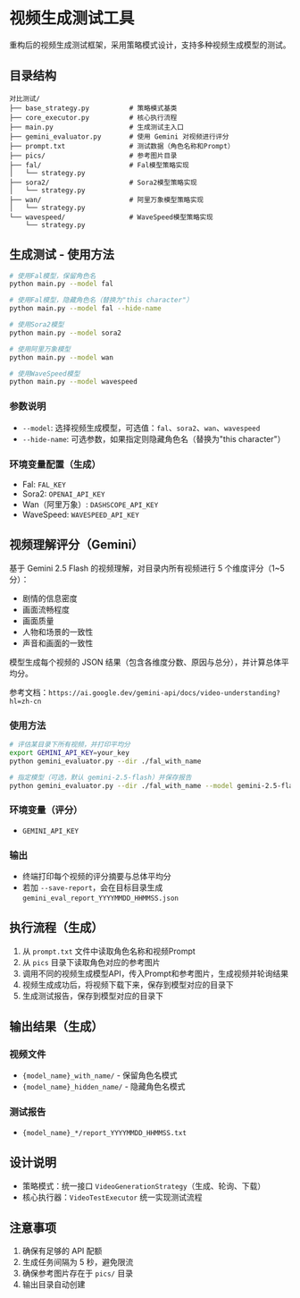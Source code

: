 # 视频生成测试工具

重构后的视频生成测试框架，采用策略模式设计，支持多种视频生成模型的测试。

## 目录结构

```
对比测试/
├── base_strategy.py          # 策略模式基类
├── core_executor.py          # 核心执行流程
├── main.py                   # 生成测试主入口
├── gemini_evaluator.py       # 使用 Gemini 对视频进行评分
├── prompt.txt                # 测试数据（角色名称和Prompt）
├── pics/                     # 参考图片目录
├── fal/                      # Fal模型策略实现
│   └── strategy.py
├── sora2/                    # Sora2模型策略实现
│   └── strategy.py
├── wan/                      # 阿里万象模型策略实现
│   └── strategy.py
└── wavespeed/                # WaveSpeed模型策略实现
    └── strategy.py
```

## 生成测试 - 使用方法

```bash
# 使用Fal模型，保留角色名
python main.py --model fal

# 使用Fal模型，隐藏角色名（替换为"this character"）
python main.py --model fal --hide-name

# 使用Sora2模型
python main.py --model sora2

# 使用阿里万象模型
python main.py --model wan

# 使用WaveSpeed模型
python main.py --model wavespeed
```

### 参数说明

- `--model`: 选择视频生成模型，可选值：`fal`、`sora2`、`wan`、`wavespeed`
- `--hide-name`: 可选参数，如果指定则隐藏角色名（替换为"this character"）

### 环境变量配置（生成）

- Fal: `FAL_KEY`
- Sora2: `OPENAI_API_KEY`
- Wan（阿里万象）: `DASHSCOPE_API_KEY`
- WaveSpeed: `WAVESPEED_API_KEY`

## 视频理解评分（Gemini）

基于 Gemini 2.5 Flash 的视频理解，对目录内所有视频进行 5 个维度评分（1~5分）：
- 剧情的信息密度
- 画面流畅程度
- 画面质量
- 人物和场景的一致性
- 声音和画面的一致性

模型生成每个视频的 JSON 结果（包含各维度分数、原因与总分），并计算总体平均分。

参考文档：`https://ai.google.dev/gemini-api/docs/video-understanding?hl=zh-cn`

### 使用方法

```bash
# 评估某目录下所有视频，并打印平均分
export GEMINI_API_KEY=your_key
python gemini_evaluator.py --dir ./fal_with_name

# 指定模型（可选，默认 gemini-2.5-flash）并保存报告
python gemini_evaluator.py --dir ./fal_with_name --model gemini-2.5-flash --save-report
```

### 环境变量（评分）
- `GEMINI_API_KEY`

### 输出
- 终端打印每个视频的评分摘要与总体平均分
- 若加 `--save-report`，会在目标目录生成 `gemini_eval_report_YYYYMMDD_HHMMSS.json`

## 执行流程（生成）

1. 从 `prompt.txt` 文件中读取角色名称和视频Prompt
2. 从 `pics` 目录下读取角色对应的参考图片
3. 调用不同的视频生成模型API，传入Prompt和参考图片，生成视频并轮询结果
4. 视频生成成功后，将视频下载下来，保存到模型对应的目录下
5. 生成测试报告，保存到模型对应的目录下

## 输出结果（生成）

### 视频文件
- `{model_name}_with_name/` - 保留角色名模式
- `{model_name}_hidden_name/` - 隐藏角色名模式

### 测试报告
- `{model_name}_*/report_YYYYMMDD_HHMMSS.txt`

## 设计说明

- 策略模式：统一接口 `VideoGenerationStrategy`（生成、轮询、下载）
- 核心执行器：`VideoTestExecutor` 统一实现测试流程

## 注意事项

1. 确保有足够的 API 配额
2. 生成任务间隔为 5 秒，避免限流
3. 确保参考图片存在于 `pics/` 目录
4. 输出目录自动创建

